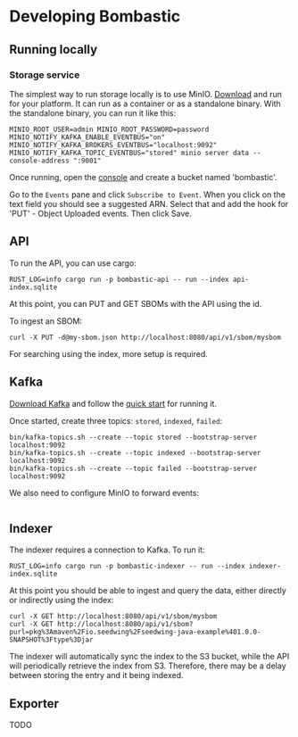 # Developing Bombastic

## Running locally

### Storage service

The simplest way to run storage locally is to use MinIO. [Download](https://min.io/download) and run for your platform. It can run as a container or as a standalone binary. 
With the standalone binary, you can run it like this:

```
MINIO_ROOT_USER=admin MINIO_ROOT_PASSWORD=password MINIO_NOTIFY_KAFKA_ENABLE_EVENTBUS="on" MINIO_NOTIFY_KAFKA_BROKERS_EVENTBUS="localhost:9092" MINIO_NOTIFY_KAFKA_TOPIC_EVENTBUS="stored" minio server data --console-address ":9001"
```

Once running, open the [console](http://localhost:9001) and create a bucket named 'bombastic'.

Go to the `Events` pane and click `Subscribe to Event`. When you click on the text field you should see a suggested ARN. Select that and add the hook for 'PUT' - Object Uploaded events. Then click Save.

## API

To run the API, you can use cargo:

```
RUST_LOG=info cargo run -p bombastic-api -- run --index api-index.sqlite
```

At this point, you can PUT and GET SBOMs with the API using the id.

To ingest an SBOM:

```
curl -X PUT -d@my-sbom.json http://localhost:8080/api/v1/sbom/mysbom
```

For searching using the index, more setup is required.

## Kafka

[Download Kafka](https://kafka.apache.org/downloads) and follow the [quick start](https://kafka.apache.org/quickstart) for running it.

Once started, create three topics: `stored`, `indexed`, `failed`:

```
bin/kafka-topics.sh --create --topic stored --bootstrap-server localhost:9092
bin/kafka-topics.sh --create --topic indexed --bootstrap-server localhost:9092
bin/kafka-topics.sh --create --topic failed --bootstrap-server localhost:9092
```

We also need to configure MinIO to forward events:

```

```


## Indexer

The indexer requires a connection to Kafka. To run it:

```
RUST_LOG=info cargo run -p bombastic-indexer -- run --index indexer-index.sqlite
```

At this point you should be able to ingest and query the data, either directly or indirectly using the index:

```
curl -X GET http://localhost:8080/api/v1/sbom/mysbom
curl -X GET http://localhost:8080/api/v1/sbom?purl=pkg%3Amaven%2Fio.seedwing%2Fseedwing-java-example%401.0.0-SNAPSHOT%3Ftype%3Djar
```

The indexer will automatically sync the index to the S3 bucket, while the API will periodically retrieve the index from S3. Therefore, there may be a delay between storing the entry and it being indexed.

## Exporter

TODO
